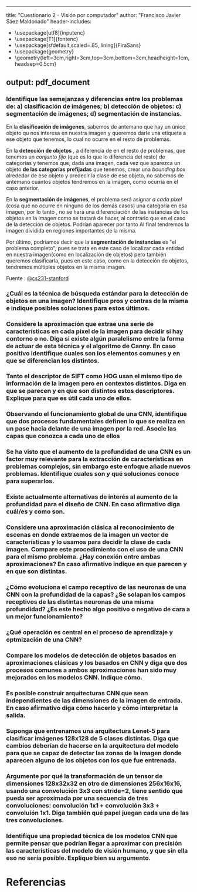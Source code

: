 
---
title: "Cuestionario 2 - Visión por computador"
author: "Francisco Javier Sáez Maldonado"
header-includes:
  -  \usepackage[utf8]{inputenc}
  -  \usepackage[T1]{fontenc}
  -  \usepackage[sfdefault,scaled=.85, lining]{FiraSans}
  -  \usepackage{geometry}
  -  \geometry{left=3cm,right=3cm,top=3cm,bottom=3cm,headheight=1cm,headsep=0.5cm}

output:
    pdf_document
---





### Identifique las semejanzas y diferencias entre los problemas de: a) clasificación de imágenes; b) detección de objetos: c) segmentación de imágenes; d) segmentación de instancias.

En la **clasificación de imágenes**, sabemos de antemano que hay un único objeto qu nos interesa en nuestra imagen y queremos darle una etiqueta a ese objeto que tenemos, lo cual no ocurre en el resto de problemas.

En la **detección de objetos** , a diferencia de en el resto de problemas, que tenemos un *conjunto fijo* (que es lo que lo diferencia del resto) de categorías y tenemos que, dada una imagen, cada vez que aparezca un objeto **de las categorías prefijadas** que tenemos, crear una *bounding box* alrededor de ese objeto y predecir la clase de ese objeto, no sabemos de antemano cuántos objetos tendremos en la imagen, como ocurría en el caso anterior.

En la **segmentación de imágenes**, el problema será asignar *a cada pixel* (cosa que no ocurre en ninguno de los demás casos) una categoría en esa imagen, por lo tanto , no se hará una diferenciación de las instancias de los objetos en la imagen como se tratará de hacer, al contrario que en el caso de la detección de objetos. Podrían aparecer por tanto Al final tendremos la imagen dividida en regiones importantes de la misma.

Por último, podríamos decir que la **segmentación de instancias** es "el problema completo", pues se trata en este caso de localizar cada entidad en nuestra imagen(como en localización de objetos) pero también queremos clasificarla, pues en este caso, como en la detección de objetos, tendremos múltiples objetos en la misma imagen.

Fuente : [@cs231-stanford]

### ¿Cuál es la técnica de búsqueda estándar para la detección de objetos en una imagen? Identifique pros y contras de la misma e indique posibles soluciones para estos últimos.

### Considere la aproximación que extrae una serie de características en cada píxel de la imagen para decidir si hay contorno o no. Diga si existe algún paralelismo entre la forma de actuar de esta técnica y el algoritmo de Canny. En caso positivo identifique cuales son los elementos comunes y en que se diferencian los distintos.

### Tanto el descriptor de SIFT como HOG usan el mismo tipo de información de la imagen pero en contextos distintos. Diga en que se parecen y en que son distintos estos descriptores. Explique para que es útil cada uno de ellos.

### Observando el funcionamiento global de una CNN, identifique que dos procesos fundamentales definen lo que se realiza en un pase hacia delante de una imagen por la red. Asocie las capas que conozca a cada uno de ellos

### Se ha visto que el aumento de la profundidad de una CNN es un factor muy relevante para la extracción de características en problemas complejos, sin embargo este enfoque añade nuevos problemas. Identifique cuales son y qué soluciones conoce para superarlos.

### Existe actualmente alternativas de interés al aumento de la profundidad para el diseño de CNN. En caso afirmativo diga cuál/es y como son.

### Considere una aproximación clásica al reconocimiento de escenas en donde extraemos de la imagen un vector de características y lo usamos para decidir la clase de cada imagen. Compare este procedimiento con el uso de una CNN para el mismo problema. ¿Hay conexión entre ambas aproximaciones? En caso afirmativo indique en que parecen y en que son distintas.

### ¿Cómo evoluciona el campo receptivo de las neuronas de una CNN con la profundidad de la capas? ¿Se solapan los campos receptivos de las distintas neuronas de una misma profundidad? ¿Es este hecho algo positivo o negativo de cara a un mejor funcionamiento?

### ¿Qué operación es central en el proceso de aprendizaje y optmización de una CNN?

### Compare los modelos de detección de objetos basados en aproximaciones clásicas y los basados en CNN y diga que dos procesos comunes a ambos aproximaciones han sido muy mejorados en los modelos CNN. Indique cómo.

### Es posible construir arquitecturas CNN que sean independientes de las dimensiones de la imagen de entrada. En caso afirmativo diga cómo hacerlo y cómo interpretar la salida.

### Suponga que entrenamos una arquitectura Lenet-5 para clasificar imágenes 128x128 de 5 clases distintas. Diga que cambios deberían de hacerse en la arquitectura del modelo para que se capaz de detectar las zonas de la imagen donde aparecen alguno de los objetos con los que fue entrenada.

### Argumente por qué la transformación de un tensor de dimensiones 128x32x32 en otro de dimensiones 256x16x16, usando una convolución 3x3 con stride=2, tiene sentido que pueda ser aproximada por una secuencia de tres convoluciones: convolución 1x1 + convolución 3x3 + convoluión 1x1. Diga también qué papel juegan cada una de las tres convoluciones.

### Identifique una propiedad técnica de los modelos CNN que permite pensar que podrían llegar a aproximar con precisión las características del modelo de visión humano, y que sin ella eso no sería posible. Explique bien su argumento.

# Referencias

[@cs231-stanford]: https://www.youtube.com/watch?v=nDPWywWRIRo&list=PL3FW7Lu3i5JvHM8ljYj-zLfQRF3EO8sYv&index=12&t=3s
